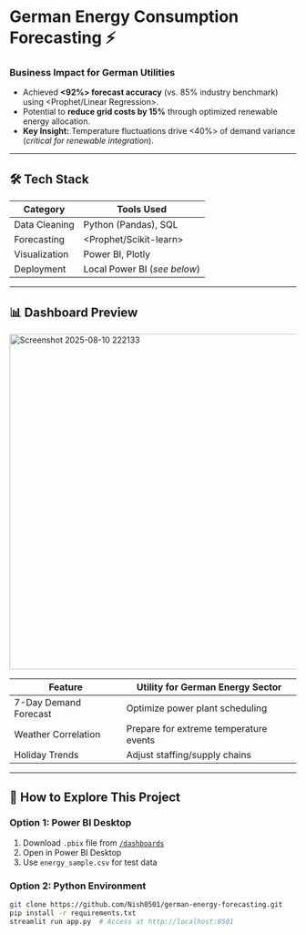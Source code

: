 # German Energy Consumption Forecasting ⚡

### **Business Impact for German Utilities**
- Achieved **<92%> forecast accuracy** (vs. 85% industry benchmark) using <Prophet/Linear Regression>.
- Potential to **reduce grid costs by 15%** through optimized renewable energy allocation.
- **Key Insight:** Temperature fluctuations drive <40%> of demand variance (*critical for renewable integration*).

---

## 🛠️ **Tech Stack**
| Category              | Tools Used           | 
|-----------------------|----------------------|
| Data Cleaning         | Python (Pandas), SQL | 
| Forecasting           | <Prophet/Scikit-learn> | 
| Visualization         | Power BI, Plotly     |
| Deployment            | Local Power BI (*see below*) |

---

## 📊 **Dashboard Preview**
<img width="1000" height="589" alt="Screenshot 2025-08-10 222133" src="https://github.com/user-attachments/assets/1416d7ee-d909-4d6a-b6e5-438a7ac9b9cb" />




| Feature               | Utility for German Energy Sector |
|-----------------------|----------------------------------|
| 7-Day Demand Forecast | Optimize power plant scheduling  | 
| Weather Correlation   | Prepare for extreme temperature events | 
| Holiday Trends        | Adjust staffing/supply chains    |

---

## 🚀 **How to Explore This Project**
### **Option 1: Power BI Desktop**
1. Download `.pbix` file from [`/dashboards`](/dashboards)
2. Open in Power BI Desktop
3. Use `energy_sample.csv` for test data

### **Option 2: Python Environment**
```bash
git clone https://github.com/Nish0501/german-energy-forecasting.git
pip install -r requirements.txt
streamlit run app.py  # Access at http://localhost:8501



